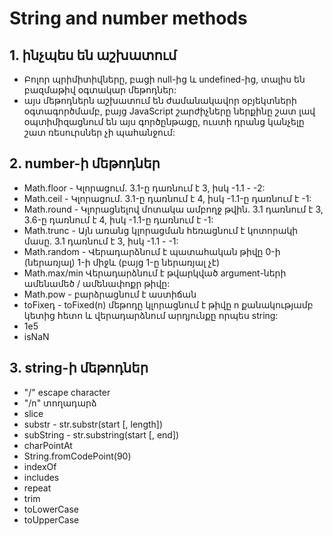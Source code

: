 # String and number methods

## 1. ինչպես են աշխատում

- Բոլոր պրիմիտիվները, բացի null-ից և undefined-ից, տալիս են բազմաթիվ օգտակար մեթոդներ:
- այս մեթոդներն աշխատում են ժամանակավոր օբյեկտների օգտագործմամբ, բայց JavaScript շարժիչները ներքինը շատ լավ օպտիմիզացնում են այս գործընթացը, ուստի դրանց կանչելը շատ ռեսուրսներ չի պահանջում:

## 2. number-ի մեթոդներ

- Math.floor - Կլորացում. 3.1-ը դառնում է 3, իսկ -1.1 - -2:
- Math.ceil - Կլորացում. 3.1-ը դառնում է 4, իսկ -1.1-ը դառնում է -1:
- Math.round - Կլորացնելով մոտակա ամբողջ թվին. 3.1 դառնում է 3, 3.6-ը դառնում է 4, իսկ -1.1-ը դառնում է -1:
- Math.trunc - Այն առանց կլորացման հեռացնում է կոտորակի մասը. 3.1 դառնում է 3, իսկ -1.1 - -1:
- Math.random - Վերադարձնում է պատահական թիվը 0-ի (ներառյալ) 1-ի միջև (բայց 1-ը ներառյալ չէ)
- Math.max/min Վերադարձնում է թվարկված argument-ների ամենամեծ / ամենափոքր թիվը:
- Math.pow - բարձրացնում է աստիճան
- toFixeդ - toFixed(n) մեթոդը կլորացնում է թիվը n քանակությամբ կետից հետո և վերադարձնում արդյունքը որպես string:
- 1e5
- isNaN

## 3. string-ի մեթոդներ

- "/" escape character
- "/n" տողադարձ
- slice
- substr - str.substr(start [, length])
- subString - str.substring(start [, end])
- charPointAt
- String.fromCodePoint(90)
- indexOf
- includes
- repeat
- trim
- toLowerCase
- toUpperCase
